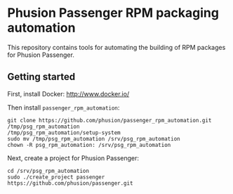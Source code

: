 # Phusion Passenger RPM packaging automation

This repository contains tools for automating the building of RPM packages for Phusion Passenger.

## Getting started

First, install Docker: http://www.docker.io/

Then install `passenger_rpm_automation`:

    git clone https://github.com/phusion/passenger_rpm_automation.git /tmp/psg_rpm_automation
    /tmp/psg_rpm_automation/setup-system
    sudo mv /tmp/psg_rpm_automation /srv/psg_rpm_automation
    chown -R psg_rpm_automation: /srv/psg_rpm_automation

Next, create a project for Phusion Passenger:

    cd /srv/psg_rpm_automation
    sudo ./create_project passenger https://github.com/phusion/passenger.git

## 